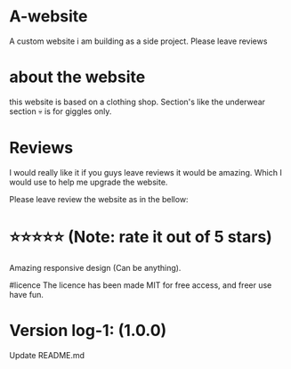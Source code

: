 # A-website
A custom website i am building as a side project. Please leave reviews


# about the website
this website is based on a clothing shop.
Section's like the underwear section 💀 is for giggles only.

# Reviews
I would really like it if you guys leave reviews it would be amazing. Which I would use to help me upgrade the website.

Please leave review the website as in the bellow:

# ⭐⭐⭐⭐⭐ (Note: rate it out of 5 stars)
Amazing responsive design (Can be anything).

#licence
The licence has been made MIT for free access, and freer use have fun.

# Version log-1: (1.0.0)
Update README.md

